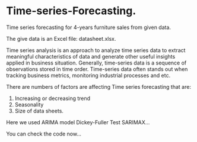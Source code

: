 # Time-series-Forecasting.
Time series forecasting for 4-years furniture sales from given data.


The give data is an Excel file: datasheet.xlsx.

Time series analysis is an approach to analyze time series data to extract meaningful characteristics of data and generate other useful insights applied in business situation. Generally, time-series data is a sequence of observations stored in time order. Time-series data often stands out when tracking business metrics, monitoring industrial processes and etc.

There are numbers of factors are affecting Time series forecasting that are:
1. Increasing or decreasing trend
2. Seasonality
3. Size of data sheets.

Here we used 
ARIMA model
Dickey-Fuller Test
SARIMAX...




You can check the code now...
